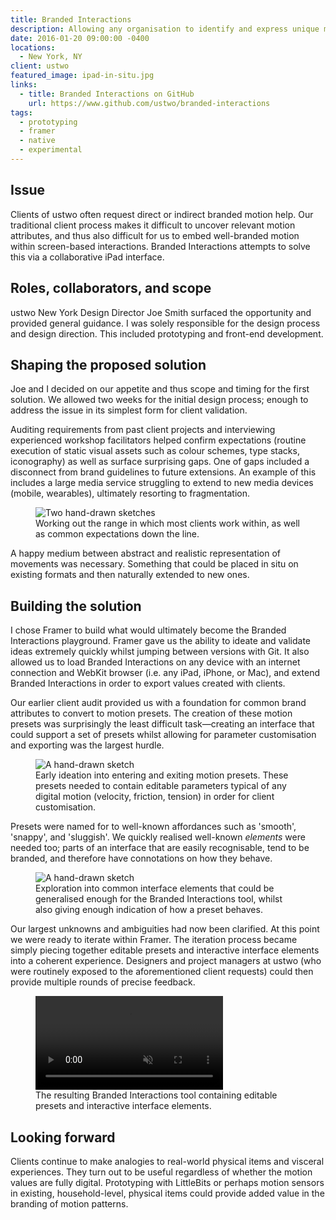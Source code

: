 ```yaml
---
title: Branded Interactions
description: Allowing any organisation to identify and express unique motion and interactions.
date: 2016-01-20 09:00:00 -0400
locations:
  - New York, NY
client: ustwo
featured_image: ipad-in-situ.jpg
links:
  - title: Branded Interactions on GitHub
    url: https://www.github.com/ustwo/branded-interactions
tags:
  - prototyping
  - framer
  - native
  - experimental
---
```


## Issue

Clients of ustwo often request direct or indirect branded motion help. Our traditional client process makes it difficult to uncover relevant motion attributes, and thus also difficult for us to embed well-branded motion within screen-based interactions. Branded Interactions attempts to solve this via a collaborative iPad interface.

## Roles, collaborators, and scope

ustwo New York Design Director Joe Smith surfaced the opportunity and provided general guidance. I was solely responsible for the design process and design direction. This included prototyping and front-end development.

## Shaping the proposed solution

Joe and I decided on our appetite and thus scope and timing for the first solution. We allowed two weeks for the initial design process; enough to address the issue in its simplest form for client validation.

Auditing requirements from past client projects and interviewing experienced workshop facilitators helped confirm expectations (routine execution of static visual assets such as colour schemes, type stacks, iconography) as well as surface surprising gaps. One of gaps included a disconnect from brand guidelines to future extensions. An example of this includes a large media service struggling to extend to new media devices (mobile, wearables), ultimately resorting to fragmentation.

<figure>
  <img data-src="https://ik.imagekit.io/dw/work/branded-interactions/attribute-applications.jpg" alt="Two hand-drawn sketches">
  <figcaption>Working out the range in which most clients work within, as well as common expectations down the line.</figcaption>
</figure>

A happy medium between abstract and realistic representation of movements was necessary. Something that could be placed in situ on existing formats and then naturally extended to new ones.

## Building the solution

I chose Framer to build what would ultimately become the Branded Interactions playground. Framer gave us the ability to ideate and validate ideas extremely quickly whilst jumping between versions with Git. It also allowed us to load Branded Interactions on any device with an internet connection and WebKit browser (i.e. any iPad, iPhone, or Mac), and extend Branded Interactions in order to export values created with clients.

Our earlier client audit provided us with a foundation for common brand attributes to convert to motion presets. The creation of these motion presets was surprisingly the least difficult task—creating an interface that could support a set of presets whilst allowing for parameter customisation and exporting was the largest hurdle.

<figure>
  <img data-src="https://ik.imagekit.io/dw/work/branded-interactions/curve-expressions.jpg" alt="A hand-drawn sketch">
  <figcaption>Early ideation into entering and exiting motion presets. These presets needed to contain editable parameters typical of any digital motion (velocity, friction, tension) in order for client customisation.</figcaption>
</figure>

Presets were named for to well-known affordances such as 'smooth', 'snappy', and 'sluggish'. We quickly realised well-known _elements_ were needed too; parts of an interface that are easily recognisable, tend to be branded, and therefore have connotations on how they behave.

<figure>
  <img data-src="https://ik.imagekit.io/dw/work/branded-interactions/pattern-expressions.jpg" alt="A hand-drawn sketch">
  <figcaption>Exploration into common interface elements that could be generalised enough for the Branded Interactions tool, whilst also giving enough indication of how a preset behaves.</figcaption>
</figure>

Our largest unknowns and ambiguities had now been clarified. At this point we were ready to iterate within Framer. The iteration process became simply piecing together editable presets and interactive interface elements into a coherent experience. Designers and project managers at ustwo (who were routinely exposed to the aforementioned client requests) could then provide multiple rounds of precise feedback.

<figure>
  <video muted loop playsinline controls autoplay>
  <source src="https://ik.imagekit.io/dw/video/branded-interactions-demo.mp4" type="video/mp4">
  </video>
  <figcaption>The resulting Branded Interactions tool containing editable presets and interactive interface elements.</figcaption>
</figure>



## Looking forward

Clients continue to make analogies to real-world physical items and visceral experiences. They turn out to be useful regardless of whether the motion values are fully digital. Prototyping with LittleBits or perhaps motion sensors in existing, household-level, physical items could provide added value in the branding of motion patterns.


